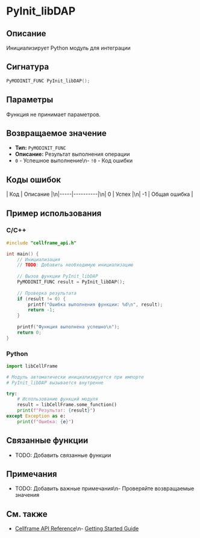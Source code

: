 # PyInit_libDAP

## Описание
Инициализирует Python модуль для интеграции

## Сигнатура
```c
PyMODINIT_FUNC PyInit_libDAP();
```

## Параметры
Функция не принимает параметров.

## Возвращаемое значение
- **Тип:** `PyMODINIT_FUNC`
- **Описание:** Результат выполнения операции
- `0` - Успешное выполнение\n- `!0` - Код ошибки

## Коды ошибок
| Код | Описание |\n|-----|----------|\n| 0 | Успех |\n| -1 | Общая ошибка |

## Пример использования

### C/C++
```c
#include "cellframe_api.h"

int main() {
    // Инициализация
    // TODO: Добавить необходимую инициализацию
    
    // Вызов функции PyInit_libDAP
    PyMODINIT_FUNC result = PyInit_libDAP();
    
    // Проверка результата
    if (result != 0) {
        printf("Ошибка выполнения функции: %d\n", result);
        return -1;
    }
    
    printf("Функция выполнена успешно\n");
    return 0;
}
```

### Python
```python
import libCellFrame

# Модуль автоматически инициализируется при импорте
# PyInit_libDAP вызывается внутренне

try:
    # Использование функций модуля
    result = libCellFrame.some_function()
    print(f"Результат: {result}")
except Exception as e:
    print(f"Ошибка: {e}")
```

## Связанные функции
- TODO: Добавить связанные функции

## Примечания
- TODO: Добавить важные примечания\n- Проверяйте возвращаемые значения

## См. также
- [Cellframe API Reference](../api-reference.md)\n- [Getting Started Guide](../getting-started.md)
